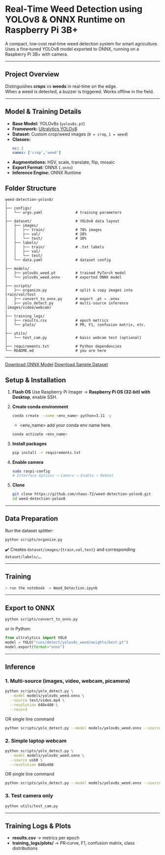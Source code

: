 
# Real‑Time Weed Detection using YOLOv8 & ONNX Runtime on Raspberry Pi 3B+

A compact, low‑cost real‑time weed detection system for smart agriculture.  
Uses a fine‑tuned YOLOv8 model exported to ONNX, running on a Raspberry Pi 3B+ with camera.

---

## Project Overview

Distinguishes **crops** vs **weeds** in real‑time on the edge.  
When a weed is detected, a buzzer is triggered. Works offline in the field.

---

## Model & Training Details

- **Base Model:** YOLOv8s (`yolov8s.pt`)  
- **Framework:** [Ultralytics YOLOv8](https://docs.ultralytics.com/)  
- **Dataset:** Custom crop/weed images (`0 = crop`, `1 = weed`)  
- **Classes:**  
  ```yaml
  nc: 2
  names: ['crop','weed']
  ```

* **Augmentations:** HSV, scale, translate, flip, mosaic
* **Export Format:** ONNX (`.onnx`)
* **Inference Engine:** ONNX Runtime

## Folder Structure

```
weed-detection-yolov8/
│
├── configs/
│   └── args.yaml               # training parameters
│
├── dataset/                    # YOLOv8 data layout
│   ├── images/
│   │   ├── train/              # 70% images
│   │   ├── val/                # 20%
│   │   └── test/               # 10%
│   ├── labels/
│   │   ├── train/              # .txt labels
│   │   ├── val/
│   │   └── test/
│   └── data.yaml               # dataset config
│
├── models/
│   ├── yolov8s_weed.pt         # trained PyTorch model
│   └── yolov8s_weed.onnx       # exported ONNX model
│
├── scripts/
│   ├── organize.py             # split & copy images into train/val/test
│   ├── convert_to_onnx.py      # export .pt → .onnx
│   ├── yolo_detect.py          # multi‑source inference (images/video/webcam)
│
├── training_logs/
│   ├── results.csv             # epoch metrics
│   └── plots/                  # PR, F1, confusion matrix, etc.
│
├── utils/
│   └── test_cam.py             # basic webcam test (optional)
│
├── requirements.txt            # Python dependencies
└── README.md                   # you are here
```

---

[Download ONNX Model](https://github.com/Chaos-72/weed-detection-yolov8/releases/tag/v1.0-onnx-release/yolov8s_weed.onnx)
[Download Sample Dataset](https://github.com/Chaos-72/weed-detection-yolov8/releases/tag/v1.0-onnx-release/dataset.zip)


## Setup & Installation

1. **Flash OS**
   Use Raspberry Pi Imager → **Raspberry Pi OS (32‑bit) with Desktop**, enable SSH.

2. **Create conda environment**
   ```bash
   conda create --name <env_name> python=3.11 -y
   ```
   - <env_name> add your conda env name here. <br>
   ```bash
   conda activate <env_name>
   ```


2. **Install packages**

   ```bash
   pip install -r requirements.txt
   ```

3. **Enable camera**

   ```bash
   sudo raspi-config
   # Interface Options → Camera → Enable → Reboot
   ```

4. **Clone**

   ```bash
   git clone https://github.com/chaos-72/weed-detection-yolov8.git
   cd weed-detection-yolov8
   ```

---

## Data Preparation

Run the dataset splitter:

```bash
python scripts/organize.py
```

✔️ Creates `dataset/images/{train,val,test}` and corresponding `dataset/labels/…`.

---

## Training

```bash
> run the notebook -> Weed_Detection.ipynb
```
---

## Export to ONNX

```bash
python scripts/convert_to_onnx.py
```

or in Python:

```python
from ultralytics import YOLO
model = YOLO("runs/detect/yolov8s_weed/weights/best.pt")
model.export(format="onnx")
```

---

## Inference

### 1. Multi‑source (images, video, webcam, picamera)

```bash
python scripts/yolo_detect.py \
  --model models/yolov8s_weed.onnx \
  --source test/video.mp4 \
  --resolution 640x480 \
  --record
```

OR 
single line command

```bash
python scripts/yolo_detect.py --model models/yolov8s_weed.onnx --source test/video.mp4 --resolution 640x480 --record
```

### 2. Simple laptop webcam

```bash
python scripts/yolo_detect.py \
  --model models/yolov8s_weed.onnx \
  --source usb0 \
  --resolution 640x480
```
OR 
single line command

```bash
python scripts/yolo_detect.py --model models/yolov8s_weed.onnx --source usb0 --resolution 640x480 --record
```


### 3. Test camera only

```bash
python utils/test_cam.py
```

---

## Training Logs & Plots

* **results.csv** → metrics per epoch
* **training\_logs/plots/** → PR‑curve, F1, confusion matrix, class distributions

